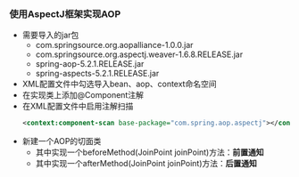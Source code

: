 ### 使用AspectJ框架实现AOP
  + 需要导入的jar包
    + com.springsource.org.aopalliance-1.0.0.jar
    + com.springsource.org.aspectj.weaver-1.6.8.RELEASE.jar
    + spring-aop-5.2.1.RELEASE.jar
    + spring-aspects-5.2.1.RELEASE.jar
  + XML配置文件中勾选导入bean、aop、context命名空间
  + 在实现类上添加@Component注解
  + 在XML配置文件中启用注解扫描
    ```xml
    <context:component-scan base-package="com.spring.aop.aspectj"></context:component-scan>
    ```
  + 新建一个AOP的切面类
    + 其中实现一个beforeMethod(JoinPoint joinPoint)方法：**前置通知**
    + 其中实现一个afterMethod(JoinPoint joinPoint)方法：**后置通知**
